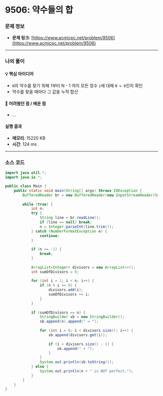 # 9506: 약수들의 합

### 문제 정보
- **문제 링크**: [https://www.acmicpc.net/problem/9506](https://www.acmicpc.net/problem/9506)

---

### 나의 풀이

#### 💡 핵심 아이디어
- `N`의 약수를 찾기 위해 1부터 N - 1 까지 모든 정수 `i`에 대해 `N = 0`인지 확인
- 약수를 찾을 때마다 그 값을 누적 합산

#### 🤔 어려웠던 점 / 배운 점
- ...

####  실행 결과
- **메모리**: 15220 KB
- **시간**: 124 ms

---

### 소스 코드
```java
import java.util.*;
import java.io.*;

public class Main {
    public static void main(String[] args) throws IOException {
        BufferedReader br = new BufferedReader(new InputStreamReader(System.in));
        
        while (true) {
            int n;
            try {
                String line = br.readLine();
                if (line == null) break;
                n = Integer.parseInt(line.trim());
            } catch (NumberFormatException e) {
                continue;
            }
            
            if (n == -1) {
                break;
            }
            
            ArrayList<Integer> divisors = new ArrayList<>();
            int sumOfDivisors = 0;
            
            for (int i = 1; i < n; i++) {
                if (n % i == 0) {
                    divisors.add(i);
                    sumOfDivisors += i;
                }
            }
            
            if (sumOfDivisors == n) {
                StringBuilder sb = new StringBuilder();
                sb.append(n).append(" = ");
                
                for (int i = 0; i < divisors.size(); i++) {
                    sb.append(divisors.get(i));
                    
                    if (i < divisors.size() - 1) {
                        sb.append(" + ");
                    }
                }
                System.out.println(sb.toString());
            } else {
                System.out.println(n + " is NOT perfect.");
            }
        }
    }
}
```